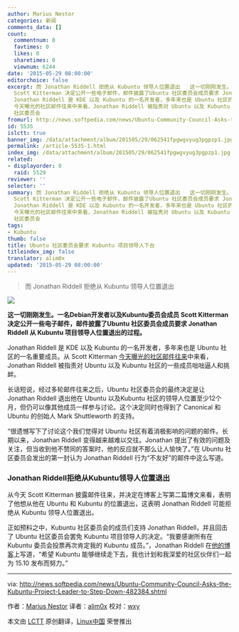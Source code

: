 ```yaml
---
author: Marius Nestor
categories: 新闻
comments_data: []
count:
  commentnum: 0
  favtimes: 0
  likes: 0
  sharetimes: 0
  viewnum: 6244
date: '2015-05-29 08:00:00'
editorchoice: false
excerpt: 而 Jonathan Riddell 拒绝从 Kubuntu 领导人位置退出   这一切刚刚发生。一名Debian开发者以及Kubuntu委员会成员
  Scott Kitterman 决定公开一些电子邮件，邮件披露了Ubuntu 社区委员会成员要求 Jonathan Riddell 从 Kubuntu 项目领导人位置退出的过程。
  Jonathan Riddell 是 KDE 以及 Kubuntu 的一名开发者，多年来也是 Ubuntu 社区的一名重要成员。从 Scott Kitterman
  今天曝光的社区邮件往来中来看，Jonathan Riddell 被指责对 Ubuntu 以及 Kubuntu 社区的一些成员咄咄逼人和挑衅。 长话短说，经过多轮邮件往来之后，Ubuntu
  社区委员会
fromurl: http://news.softpedia.com/news/Ubuntu-Community-Council-Asks-the-Kubuntu-Project-Leader-to-Step-Down-482384.shtml
id: 5535
islctt: true
banner_img: /data/attachment/album/201505/29/062541fpgwgvyug3pgpzp1.jpg
permalink: /article-5535-1.html
index_img: /data/attachment/album/201505/29/062541fpgwgvyug3pgpzp1.jpg.thumb.jpg
related:
- displayorder: 0
  raid: 5529
reviewer: ''
selector: ''
summary: 而 Jonathan Riddell 拒绝从 Kubuntu 领导人位置退出   这一切刚刚发生。一名Debian开发者以及Kubuntu委员会成员
  Scott Kitterman 决定公开一些电子邮件，邮件披露了Ubuntu 社区委员会成员要求 Jonathan Riddell 从 Kubuntu 项目领导人位置退出的过程。
  Jonathan Riddell 是 KDE 以及 Kubuntu 的一名开发者，多年来也是 Ubuntu 社区的一名重要成员。从 Scott Kitterman
  今天曝光的社区邮件往来中来看，Jonathan Riddell 被指责对 Ubuntu 以及 Kubuntu 社区的一些成员咄咄逼人和挑衅。 长话短说，经过多轮邮件往来之后，Ubuntu
  社区委员会
tags:
- Kubuntu
thumb: false
title: Ubuntu 社区委员会要求 Kubuntu 项目领导人下台
titleindex_img: false
translator: alim0x
updated: '2015-05-29 08:00:00'
---
```



> 
> 而 Jonathan Riddell 拒绝从 Kubuntu 领导人位置退出
> 
> 
> 


![](/data/attachment/album/201505/29/062541fpgwgvyug3pgpzp1.jpg)


**这一切刚刚发生。一名Debian开发者以及Kubuntu委员会成员 Scott Kitterman 决定公开一些电子邮件，邮件披露了Ubuntu 社区委员会成员要求 Jonathan Riddell 从 Kubuntu 项目领导人位置退出的过程。**


Jonathan Riddell 是 KDE 以及 Kubuntu 的一名开发者，多年来也是 Ubuntu 社区的一名重要成员。从 Scott Kitterman [今天曝光的社区邮件往来](https://skitterman.wordpress.com/)中来看，Jonathan Riddell 被指责对 Ubuntu 以及 Kubuntu 社区的一些成员咄咄逼人和挑衅。


长话短说，经过多轮邮件往来之后，Ubuntu 社区委员会的最终决定是让 Jonathan Riddell 退出他在 Ubuntu 以及Kubuntu 社区的领导人位置至少12个月，但仍可以像其他成员一样参与讨论。这个决定同时也得到了 Canonical 和Ubuntu 的创始人 Mark Shuttleworth 的支持。


“很遗憾写下了讨论这个我们觉得对 Ubuntu 社区有着消极影响的问题的邮件。长期以来，Jonathan Riddell 变得越来越难以交往。Jonathan 提出了有效的问题及关注，但当收到他不赞同的答案时，他的反应就不那么让人愉快了。”在 Ubuntu 社区委员会发出的第一封认为 Jonathan Riddell 行为“不友好”的邮件中这么写道。


### Jonathan Riddell拒绝从Kubuntu领导人位置退出


从今天 Scott Kitterman 披露邮件往来，并决定在博客上写第二篇博文来看，表明了他想从他在 Ubuntu 和 Kubuntu 的位置退出，这表明 Jonathan Riddell 可能拒绝从 Kubuntu 领导人位置退出。


正如预料之中，Kubuntu 社区委员会的成员们支持 Jonathan Riddell，并且回击了 Ubuntu 社区委员会罢免 Kubuntu 项目领导人的决定。“我要感谢所有在 Kubuntu 委员会投票再次肯定我的 Kubuntu 成员。”，Jonathan Riddell 在[他的博客](http://jriddell.org/)上写道，“希望 Kubuntu 能够继续走下去，我也计划和我深爱的社区伙伴们一起为 15.10 发布而努力。”




---


via: <http://news.softpedia.com/news/Ubuntu-Community-Council-Asks-the-Kubuntu-Project-Leader-to-Step-Down-482384.shtml>


作者：[Marius Nestor](http://news.softpedia.com/editors/browse/marius-nestor) 译者：[alim0x](https://github.com/alim0x) 校对：[wxy](https://github.com/wxy)


本文由 [LCTT](https://github.com/LCTT/TranslateProject) 原创翻译，[Linux中国](https://linux.cn/) 荣誉推出
